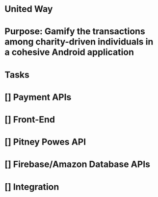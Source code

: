 # United Way
# Purpose: Gamify the transactions among charity-driven individuals in a cohesive Android application

# Tasks
# [] Payment APIs
# [] Front-End
# [] Pitney Powes API
# [] Firebase/Amazon Database APIs
# [] Integration
